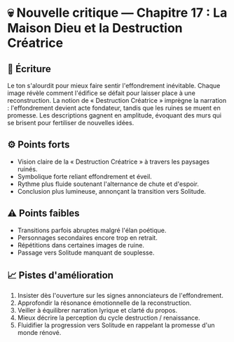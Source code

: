 # 💀 Nouvelle critique — Chapitre 17 : La Maison Dieu et la Destruction Créatrice

## 🧠 Écriture
Le ton s'alourdit pour mieux faire sentir l'effondrement inévitable. Chaque image révèle comment l'édifice se défait pour laisser place à une reconstruction. La notion de « Destruction Créatrice » imprègne la narration : l'effondrement devient acte fondateur, tandis que les ruines se muent en promesse. Les descriptions gagnent en amplitude, évoquant des murs qui se brisent pour fertiliser de nouvelles idées.

## ⚙️ Points forts
- Vision claire de la « Destruction Créatrice » à travers les paysages ruinés.
- Symbolique forte reliant effondrement et éveil.
- Rythme plus fluide soutenant l'alternance de chute et d'espoir.
- Conclusion plus lumineuse, annonçant la transition vers Solitude.

## ⚠️ Points faibles
- Transitions parfois abruptes malgré l'élan poétique.
- Personnages secondaires encore trop en retrait.
- Répétitions dans certaines images de ruine.
- Passage vers Solitude manquant de souplesse.

## 📈 Pistes d'amélioration
1. Insister dès l'ouverture sur les signes annonciateurs de l'effondrement.
2. Approfondir la résonance émotionnelle de la reconstruction.
3. Veiller à équilibrer narration lyrique et clarté du propos.
4. Mieux décrire la perception du cycle destruction / renaissance.
5. Fluidifier la progression vers Solitude en rappelant la promesse d'un monde rénové.
